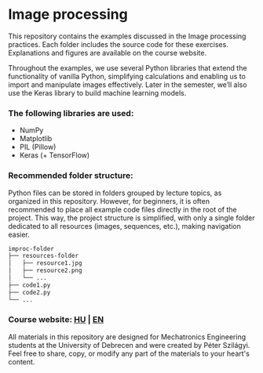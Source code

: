 # Image processing

This repository contains the examples discussed in the Image processing practices. Each folder includes the source code for these exercises. Explanations and figures are available on the course website.

Throughout the examples, we use several Python libraries that extend the functionality of vanilla Python, simplifying calculations and enabling us to import and manipulate images effectively. Later in the semester, we’ll also use the Keras library to build machine learning models.

### The following libraries are used:
- NumPy
- Matplotlib
- PIL (Pillow)
- Keras (+ TensorFlow)

### Recommended folder structure:

Python files can be stored in folders grouped by lecture topics, as organized in this repository. However, for beginners, it is often recommended to place all example code files directly in the root of the project. This way, the project structure is simplified, with only a single folder dedicated to all resources (images, sequences, etc.), making navigation easier.

```bash
improc-folder
├── resources-folder
│   ├── resource1.jpg
│   ├── resource2.png
│   └── ...
├── code1.py
├── code2.py
└── ...
```

### Course website: [HU](https://szilagyipeti.hu/imgproc/content.html) | [EN](https://szilagyipeti.hu/imgproc/content-en.html)

All materials in this repository are designed for Mechatronics Engineering students at the University of Debrecen and were created by Péter Szilágyi. Feel free to share, copy, or modify any part of the materials to your heart's content.
